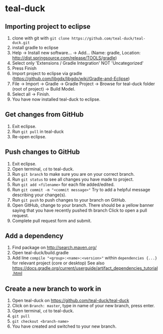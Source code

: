 # teal-duck

## Importing project to eclipse
1. clone with git with ```git clone https://github.com/teal-duck/teal-duck.git```
2. install gradle to eclipse 
  1. Help -> Install new software... -> Add... (Name: gradle, Location: http://dist.springsource.com/release/TOOLS/gradle)
  2. Select only 'Extensions / Gradle Integration' NOT 'Uncategorized'
  3. Press Finish
3. Import project to eclipse via gradle (https://github.com/libgdx/libgdx/wiki/Gradle-and-Eclipse)
  1. File -> Import -> Gradle -> Gradle Project -> Browse for teal-duck folder (root of project) -> Build Model.
  2. Select all -> Finish.
4. You have now installed teal-duck to eclipse.


## Get changes from GitHub
1. Exit eclipse.
2. Run ```git pull``` in teal-duck
3. Re-open eclipse.


## Push changes to GitHub
1. Exit eclipse.
2. Open terminal, ```cd``` to teal-duck.
3. Run ```git branch``` to make sure you are on your correct branch.
2. Run ```git status``` to see all changes you have made to project.
3. Run ```git add <filename>``` for each file added/edited.
4. Run ```git commit -m "<commit message>"``` Try to add a helpful message describing your change(s).
5. Run ```git push``` to push changes to your branch on GitHub.
6. Open GitHub, change to your branch. There should be a yellow banner saying that you have recently pushed th branch Click to open a pull request.
7. Complete pull request form and submit.


## Add a dependency
1. Find package on http://search.maven.org/
2. Open teal-duck/build.gradle
3. Add line ```compile "<group>:<name>:<version>"``` within ```dependencies {...}``` for relevant project (core or desktop)
See also https://docs.gradle.org/current/userguide/artifact_dependencies_tutorial.html


## Create a new branch to work in
1. Open teal-duck on https://github.com/teal-duck/teal-duck
2. Click on ```Branch: master```, type in name of your new branch, press enter.
3. Open terminal, ```cd``` to teal-duck.
4. ```git pull```
5. ```git checkout <branch-name>```
6. You have created and switched to your new branch.

